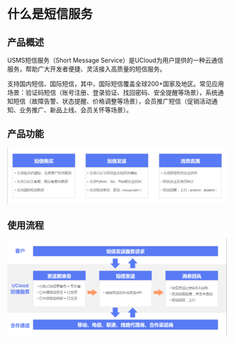 # 什么是短信服务



## 产品概述

USMS短信服务（Short Message
Service）是UCloud为用户提供的一种云通信服务，帮助广大开发者便捷、灵活接入高质量的短信服务。

支持国内短信、国际短信，其中，国际短信覆盖全球200+国家及地区。常见应用场景：验证码短信（账号注册、登录验证、找回密码、安全提醒等场景），系统通知短信（故障告警、状态提醒、价格调整等场景），会员推广短信（促销活动通知、业务推广、新品上线、会员关怀等场景）。

## 产品功能

![](../images/短信服务usms_产品功能描述_190513.png)

## 使用流程

![](../images/短信服务usms_使用流程概述_190514.png)

